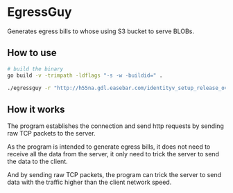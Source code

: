 # EgressGuy

Generates egress bills to whose using S3 bucket to serve BLOBs.

## How to use

```bash
# build the binary
go build -v -trimpath -ldflags "-s -w -buildid=" .

./egressguy -r "http://h55na.gdl.easebar.com/identityv_setup_release_oversea_0112.exe"
```

## How it works

The program establishes the connection and send http requests by sending raw TCP packets to the server.

As the program is intended to generate egress bills,
it does not need to receive all the data from the server,
it only need to trick the server to send the data to the client.

And by sending raw TCP packets, the program can trick the server to send data with the traffic higher than the client network speed.
